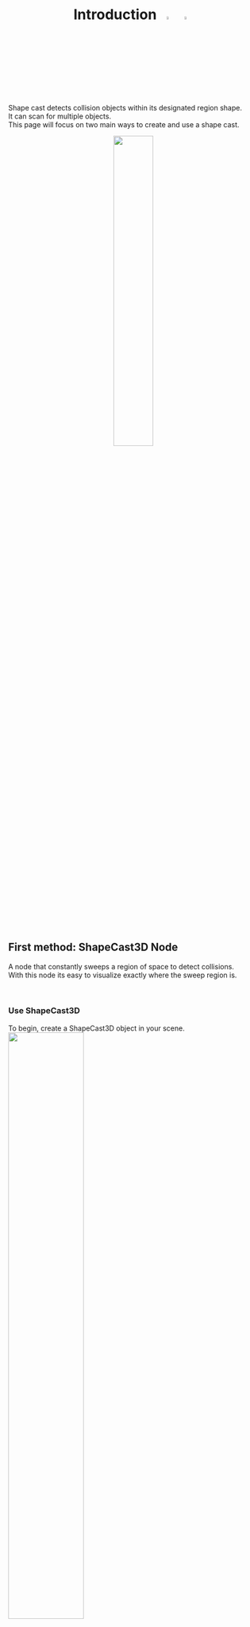 <p align="center" width="100%">
    <h1 align="center"> Introduction <img id="header-img" src="assets/CsharpLogo_s.png" width="4%" style="padding: 0px 5px;"> <img id="header-img" src="assets/GodotLogo_s.png" width="4%" style="padding: 0px 5px;"></h1>
</p>

Shape cast detects collision objects within its designated region shape. <br>
It can scan for multiple objects. <br>
This page will focus on two main ways to create and use a shape cast.

<p align="center" width="100%">
<img src="assets/ShapeCastGraphic.png" width="40%">
</p>

<br>

## First method: ShapeCast3D Node
A node that constantly sweeps a region of space to detect collisions. <br>
With this node its easy to visualize exactly where the sweep region is.

<br>

### Use ShapeCast3D
To begin, create a ShapeCast3D object in your scene. <br>
<img src="assets/Create_Node-transformed.png" width="55%"> <br>
Then add a shape to your ShapeCast3D, <br>
for example, add a box: <br>
<img src="assets/Select_Shape-transformed.png" width="55%"> <br>
<img src="assets/Select_Shape_Box-transformed.png" width="55%"> <br>

<br>

To check whether the shape cast detected anything we can run this code:
```cs
public override void _Process(double delta)
{
    GD.Print(CollisionResult);
}
```
*CollisionResult* is an [Array](https://learn.microsoft.com/en-us/dotnet/csharp/language-reference/builtin-types/arrays) of [dictionaries](https://learn.microsoft.com/en-us/dotnet/api/system.collections.generic.dictionary-2?view=net-8.0) which contains all the information about the collider the shape cast detected. <br>
For example, the next code prints all of the names of the objects that were detected by the shape cast:
```cs
public override void _Process(double delta)
{
    foreach (Dictionary result in CollisionResult)
    {
        GD.Print(((Node3D)result["collider"]).Name);
    }
}
```

<br>

### Run in _Ready() method
There’s an issue with The ShapeCast3D node, where it won’t detect any colliders if its check runs through a _Ready() method:
```cs
public override void _Ready() // THIS IS BAD CODE DO NOT COPY
{
    foreach (Dictionary result in CollisionResult)
    {
        GD.Print(((Node3D)result["collider"]).Name);
    }
}
```
To fix this, turn _Ready() to an [async](https://learn.microsoft.com/en-us/dotnet/csharp/language-reference/keywords/async) method and wait for 1 frame, like this:
```cs
public async override void _Ready() // THIS IS GOOD CODE, FEEL FREE TO COPY ;)
{
    await ToSignal(GetTree().CreateTimer(0),"timeout");
    
    foreach (Dictionary result in CollisionResult)
    {
        GD.Print(((Node3D)result["collider"]).Name);
    }
}
```
*Note:* To get different information change the “collider” string in result[“collider”].

<br>

### Result
|Type|Information|Description|
|:---|:---|:---|
|Vector3|position|the position where the shapes collided.|
|Vector3|normal|which side the collided object's surface(face) is facing.|
|Object|collider|the object the shape cast detected.|
|ObjectID|collider_id|object's id|
|RID|rid|object's rid.|
|int|shape|object's shape index.|
|Vector3|linear_velocity|object's linear velocity.|

<br>

## Second method: PhysicsShapeQuery
In some cases we would need a more dynamic approach like creating the cast in code. <br>
For example when we want to scan an area dynamically only once. <br>
For this we can use a [PhysicsShapeQueryParameters3D](https://docs.godotengine.org/en/stable/classes/class_physicsshapequeryparameters3d.html). <br>


### 3D Shape
First declare the [Shape3D](https://docs.godotengine.org/en/stable/classes/class_shape3d.html#class-shape3d) that the ShapeCast will use:
```cs
public void Scan_Collisions()
{
    var box = new BoxShape3D();
    box.Size = new Vector3(1,1,1);
}
```

<br>

### 3D Space
Every 3D component in godot is automatically assigned to the World3D class. <br>
Before casting a shape we need to reference this class: <br>
```cs
public void Scan_Collisions()
{
    var box = new BoxShape3D();
    box.Size = new Vector3(1,1,1);

    var spaceState = GetWorld3D().DirectSpaceState;
}
```
*spaceState represents the interactions of objects and their state in our World3D.*

<br>

### Shape Query
To represent the Shape Cast and its properties use [PhysicsShapeQueryParameters3D](https://docs.godotengine.org/en/stable/classes/class_physicsshapequeryparameters3d.html):
```cs
public void Scan_Collisions()
{
    var box = new BoxShape3D();
    box.Size = new Vector3(1,1,1);

    var spaceState = GetWorld3D().DirectSpaceState;
    PhysicsShapeQueryParameters3D query = new PhysicsShapeQueryParameters3D();
}
```
Set the query’s shape:
```cs
public void Scan_Collisions()
{
    var box = new BoxShape3D();
    box.Size = new Vector3(1,1,1);

    var spaceState = GetWorld3D().DirectSpaceState;
    PhysicsShapeQueryParameters3D query = new PhysicsShapeQueryParameters3D();
    query.Shape = box;
}
```
*(Alternatively, instead of creating a shape in code, it is possible to take a shape from a separate node such as CollisionShape3D)*

<br>

### Result
Finally make the query sweep for collisions in our spaceState and print it:
```cs
public void Scan_Collisions()
{
    var box = new BoxShape3D();
    box.Size = new Vector3(1,1,1);

    var spaceState = GetWorld3D().DirectSpaceState;
    PhysicsShapeQueryParameters3D query = new PhysicsShapeQueryParameters3D();
    query.Shape = box;
    var results = spaceState.IntersectShape(query);

    GD.Print(results);
}
```
**Note: the ‘results’ variable is the same as ‘CollisionResult’ from the previous section.**

<br>

### Exclude collision
To make the query ignore a certain collider use the Exclude property. <br>
In this example the query ignores its parent (a RigidBody3D):
```cs
RigidBody3D ignoreThis = GetParent<RigidBody3D>();
query.Exclude = new Godot.Collections.Array<Rid> { ignoreThis.GetRid() };
```
*The exceptions array can contain objects or RIDs.* <br>
*Note: the ‘GetRid()’ method only works in classes that inherit from CharacterBody3D, StaticBody3D and such.* <br>

<br>

### Collision Mask
In some cases using the Exception property could become inconvenient when excluding a lot of objects, <br>
so instead we can use a collision mask. <br>
In this example the query will only detect objects in Layer 1:
```cs
query.CollisionMask = 1;
```

<br>

## Calculate Collision Masks
[More about calculating collision masks and collision layers.](https://000daniel.github.io/Collision-Mask-Layer/) <br>

<br>

## Run in _Ready() method
In a _Ready() method, unlike a ShapeCast3D node that will not detect anything unless it waits 1 frame, this method **will work** and detect colliders:
```cs
public override void _Ready()
{
    var spaceState = GetWorld3D().DirectSpaceState;
    PhysicsShapeQueryParameters3D query = new PhysicsShapeQueryParameters3D();
    query.Shape = new BoxShape3D{Size = new Vector3(1,1,1)};
    var results = spaceState.IntersectShape(query);

    GD.Print(results);
}
```

<br>

### Extra references
[Ray Cast](https://000daniel.github.io/Ray-Cast-Godot/) <br>
[RayCasting Godot](https://docs.godotengine.org/en/4.0/tutorials/physics/ray-casting.html) <br>
[PhysicsDirectSpaceState3D
](https://docs.godotengine.org/en/4.0/classes/class_physicsdirectspacestate3d.html) <br>
[ShapeCast2D](https://docs.godotengine.org/en/4.0/classes/class_shapecast2d.html) <br>
[Physics Introduction](https://docs.godotengine.org/en/4.0/tutorials/physics/physics_introduction.html)
